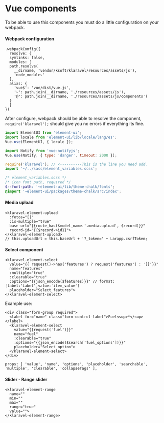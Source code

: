 # Vue components

To be able to use this components you must do a little configuration on your webpack.

#### Webpack configuration

```
.webpackConfig({
  resolve: {
  symlinks: false,
  modules: [
  path.resolve(
    __dirname, 'vendor/ksoft/klaravel/resources/assets/js'),
    'node_modules'
  ],
  alias: {
    'vue$': 'vue/dist/vue.js',
    '~': path.join(__dirname, './resources/assets/js'),
    '@': path.join(__dirname, './resources/assets/js/components')
  }
  }
})
```

After configure, webpack should be able to resolve the component, `require('klaravel');` should
give you no errors if everything its fine.

```js
import ElementUI from 'element-ui';
import locale from 'element-ui/lib/locale/lang/es';
Vue.use(ElementUI, { locale });

import Notify from 'vue-notifyjs';
Vue.use(Notify, { type: 'danger', timeout: 2000 });

require('klaravel'); // <----------This is the line you need add.
import '~/../sass/element_variables.scss';
```

```scss
/* element_variables.scss */
/* icon font path, required */
$--font-path: '~element-ui/lib/theme-chalk/fonts';
@import '~element-ui/packages/theme-chalk/src/index';
```

#### Media upload

```
<klaravel-element-upload
  :fotos="[]"
  :is-multiple="true"
  base-url="{{route_has($model_name.'.media.upload', $record)}}"
  record-id="{{$record->id}}">
</klaravel-element-upload>
// this.uploadUrl = this.baseUrl + '?_token=' + Larapp.csrfToken;
```

#### Select component

```
<klaravel-element-select
  value="{{ request()->has('features') ? request('features') : '[]'}}"
  name="features"
  :multiple="true"
  :clearable="true"
  :options="{{json_encode($features)}}" // format: [label:'Label',value:'item_value']
  placeholder="Select features">
</klaravel-element-select>
```

Example use:

```
<div class="form-group required">
  <label for="name" class="form-control-label">Fuel<sup>*</sup></label>
  <klaravel-element-select
    value="{{request('fuel')}}"
    name="fuel"
    :clearable="true"
    :options="{{json_encode($search['fuel_options'])}}"
    placeholder="Select option">
  </klaravel-element-select>
</div>
```

`props: [ 'value', 'name', 'options', 'placeholder', 'searchable', 'multiple', 'clearable', 'collapseTags' ],`

#### Slider - Range slider

```
<klaravel-element-range
  name=""
  min=""
  max=""
  range="true"
  value="">
</klaravel-element-range>
```
